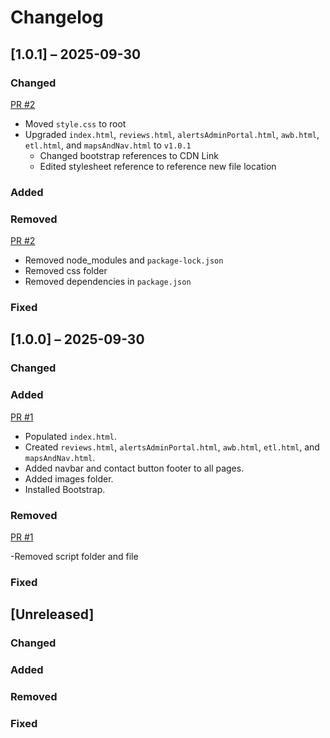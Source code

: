 # Changelog

## [1.0.1] – 2025-09-30

### Changed

[PR #2](https://github.com/mtswinson/resume-website/pull/2)

- Moved `style.css` to root
- Upgraded `index.html`, `reviews.html`, `alertsAdminPortal.html`, `awb.html`, `etl.html`, and `mapsAndNav.html` to `v1.0.1`
  - Changed bootstrap references to CDN Link
  - Edited stylesheet reference to reference new file location

### Added

### Removed

[PR #2](https://github.com/mtswinson/resume-website/pull/2)

- Removed node_modules and `package-lock.json`
- Removed css folder
- Removed dependencies in `package.json`

### Fixed

## [1.0.0] – 2025-09-30

### Changed

### Added

[PR #1](https://github.com/mtswinson/resume-website/pull/1)

- Populated `index.html`.
- Created `reviews.html`, `alertsAdminPortal.html`, `awb.html`, `etl.html`, and `mapsAndNav.html`.
- Added navbar and contact button footer to all pages.
- Added images folder.
- Installed Bootstrap.

### Removed

[PR #1](https://github.com/mtswinson/resume-website/pull/1)

-Removed script folder and file

### Fixed

## [Unreleased]

### Changed

### Added

### Removed

### Fixed
